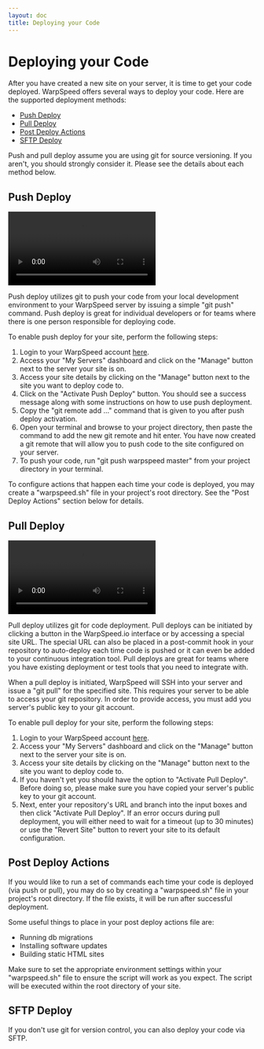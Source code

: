 ```yaml
---
layout: doc
title: Deploying your Code
---
```


# Deploying your Code

After you have created a new site on your server, it is time to get your code deployed. WarpSpeed offers several ways to deploy your code. Here are the supported deployment methods:

- [Push Deploy](#push-deploy)
- [Pull Deploy](#pull-deploy)
- [Post Deploy Actions](#post-deploy-actions)
- [SFTP Deploy](#sftp-deploy)

Push and pull deploy assume you are using git for source versioning. If you aren't, you should strongly consider it. Please see the details about each method below.

## <a name="push-deploy"></a>Push Deploy

<video src="http://warpspeedio.s3.amazonaws.com/ws_deploy_push.mp4" controls preload="auto" height="auto"></video>

Push deploy utilizes git to push your code from your local development environment to your WarpSpeed server by issuing a simple "git push" command. Push deploy is great for individual developers or for teams where there is one person responsible for deploying code.

To enable push deploy for your site, perform the following steps:

1. Login to your WarpSpeed account [here](https://warpspeed.io/login).
1. Access your "My Servers" dashboard and click on the "Manage" button next to the server your site is on.
1. Access your site details by clicking on the "Manage" button next to the site you want to deploy code to.
1. Click on the "Activate Push Deploy" button. You should see a success message along with some instructions on how to use push deployment.
1. Copy the "git remote add ..." command that is given to you after push deploy activation.
1. Open your terminal and browse to your project directory, then paste the command to add the new git remote and hit enter. You have now created a git remote that will allow you to push code to the site configured on your server.
1. To push your code, run "git push warpspeed master" from your project directory in your terminal.

To configure actions that happen each time your code is deployed, you may create a "warpspeed.sh" file in your project's root directory. See the "Post Deploy Actions" section below for details.

## <a name="pull-deploy"></a>Pull Deploy

<video src="http://warpspeedio.s3.amazonaws.com/ws_deploy_pull.mp4" controls preload="auto" height="auto"></video>

Pull deploy utilizes git for code deployment. Pull deploys can be initiated by clicking a button in the WarpSpeed.io interface or by accessing a special site URL. The special URL can also be placed in a post-commit hook in your repository to auto-deploy each time code is pushed or it can even be added to your continuous integration tool. Pull deploys are great for teams where you have existing deployment or test tools that you need to integrate with.

When a pull deploy is initiated, WarpSpeed will SSH into your server and issue a "git pull" for the specified site. This requires your server to be able to access your git repository. In order to provide access, you must add you server's public key to your git account.

To enable pull deploy for your site, perform the following steps:

1. Login to your WarpSpeed account [here](https://warpspeed.io/login).
1. Access your "My Servers" dashboard and click on the "Manage" button next to the server your site is on.
1. Access your site details by clicking on the "Manage" button next to the site you want to deploy code to.
1. If you haven't yet you should have the option to "Activate Pull Deploy". Before doing so, please make sure you have copied your server's public key to your git account.
1. Next, enter your repository's URL and branch into the input boxes and then click "Activate Pull Deploy". If an error occurs during pull deployment, you will either need to wait for a timeout (up to 30 minutes) or use the "Revert Site" button to revert your site to its default configuration.

## <a name="post-deploy-actions"></a>Post Deploy Actions

If you would like to run a set of commands each time your code is deployed (via push or pull), you may do so by creating a "warpspeed.sh" file in your project's root directory. If the file exists, it will be run after successful deployment.

Some useful things to place in your post deploy actions file are:

- Running db migrations
- Installing software updates
- Building static HTML sites

Make sure to set the appropriate environment settings within your "warpspeed.sh" file to ensure the script will work as you expect. The script will be executed within the root directory of your site.

## <a name="sftp-deploy"></a>SFTP Deploy

If you don't use git for version control, you can also deploy your code via SFTP.

